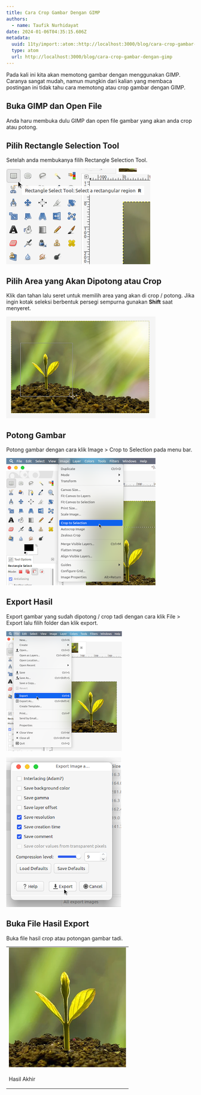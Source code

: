 ```yaml
---
title: Cara Crop Gambar Dengan GIMP
authors:
  - name: Taufik Nurhidayat
date: 2024-01-06T04:35:15.606Z
metadata:
  uuid: 11ty/import::atom::http://localhost:3000/blog/cara-crop-gambar-dengan-gimp
  type: atom
  url: http://localhost:3000/blog/cara-crop-gambar-dengan-gimp
---
```

Pada kali ini kita akan memotong gambar dengan menggunakan GIMP. Caranya sangat mudah, namun mungkin dari kalian yang membaca postingan ini tidak tahu cara memotong atau crop gambar dengan GIMP.

## Buka GIMP dan Open File

Anda haru membuka dulu GIMP dan open file gambar yang akan anda crop atau potong.

## Pilih Rectangle Selection Tool

Setelah anda membukanya filih Rectangle Selection Tool.

![Cara Memotong atau Crop Gambar Dengan GIMP - First](assets/first-KbtzqZOgkHcl.png)

## Pilih Area yang Akan Dipotong atau Crop

Klik dan tahan lalu seret untuk memilih area yang akan di crop / potong. Jika ingin kotak seleksi berbentuk persegi sempurna gunakan **Shift** saat menyeret.

![Cara Memotong atau Crop Gambar Dengan GIMP - Second](assets/second-tY5IQJTw6Lhp.png)

## Potong Gambar

Potong gambar dengan cara klik Image > Crop to Selection pada menu bar.

![Cara Memotong atau Crop Gambar Dengan GIMP - Third](assets/third-kC5nY98UHk55.png)

## Export Hasil

Export gambar yang sudah dipotong / crop tadi dengan cara klik File > Export lalu filih folder dan klik export.

![Cara Memotong atau Crop Gambar Dengan GIMP - Forth](assets/fourth-7iUMkHrmawzU.png)

  

![Cara Memotong atau Crop Gambar Dengan GIMP - Forth](assets/fifth-zwbr873QRrdV.png)

## Buka File Hasil Export

Buka file hasil crop atau potongan gambar tadi.

<table><tbody><tr><td colspan="1" rowspan="1"><img src="assets/end-pu3m1rX8qcIb.png" alt="Cara Memotong atau Crop Gambar Dengan GIMP - Forth" title="Cara Memotong atau Crop Gambar Dengan GIMP - Forth" sizes="(max-width: 500px) 320px, (max-width: 1320px) 640px, 1280px" loading="lazy" class="h-auto w-full"></td></tr><tr><td colspan="1" rowspan="1"><p>Hasil Akhir</p></td></tr></tbody></table>